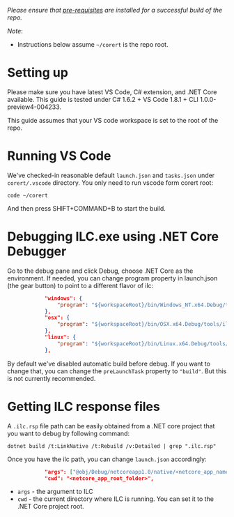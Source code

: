 _Please ensure that [pre-requisites](prerequisites-for-building.md) are installed for a successful build of the repo._

_Note_:

* Instructions below assume ```~/corert``` is the repo root.

# Setting up #

Please make sure you have latest VS Code, C# extension, and .NET Core available. This guide is tested under C# 1.6.2 + VS Code 1.8.1 + CLI 1.0.0-preview4-004233.

This guide assumes that your VS code workspace is set to the root of the repo. 

# Running VS Code

We've checked-in reasonable default ```launch.json``` and ```tasks.json``` under ```corert/.vscode``` directory. You only need to run vscode form corert root:

```
code ~/corert
```

And then press SHIFT+COMMAND+B to start the build.

# Debugging ILC.exe using .NET Core Debugger #

Go to the debug pane and click Debug, choose .NET Core as the environment. If needed, you can change program property in launch.json (the gear button) to point to a different flavor of ilc:

```json
            "windows": {
                "program": "${workspaceRoot}/bin/Windows_NT.x64.Debug/tools/ilc.dll"
            },
            "osx": {
                "program": "${workspaceRoot}/bin/OSX.x64.Debug/tools/ilc.dll"
            },
            "linux": {
                "program": "${workspaceRoot}/bin/Linux.x64.Debug/tools/ilc.dll"
            },
```

By default we've disabled automatic build before debug. If you want to change that, you can change the ```preLaunchTask``` property to ```"build"```. But this is not currently recommended.

# Getting ILC response files

A ```.ilc.rsp``` file path can be easily obtained from a .NET core project that you want to debug by following command:

```
dotnet build /t:LinkNative /t:Rebuild /v:Detailed | grep ".ilc.rsp"
```

Once you have the ilc path, you can change ```launch.json``` accordingly:

```json
            "args": ["@obj/Debug/netcoreapp1.0/native/<netcore_app_name>.ilc.rsp"],
            "cwd": "<netcore_app_root_folder>",
```

* ```args``` - the argument to ILC
* ```cwd``` - the current directory where ILC is running. You can set it to the .NET Core project root. 
